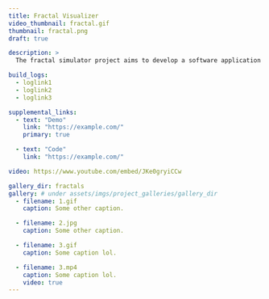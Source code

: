 ```yaml
---
title: Fractal Visualizer
video_thumbnail: fractal.gif
thumbnail: fractal.png
draft: true

description: >
  The fractal simulator project aims to develop a software application that generates and visualizes fractals in real-time.

build_logs:
  - loglink1
  - loglink2
  - loglink3

supplemental_links:
  - text: "Demo"
    link: "https://example.com/"
    primary: true

  - text: "Code"
    link: "https://example.com/"

video: https://www.youtube.com/embed/JKe0gryiCCw

gallery_dir: fractals
gallery: # under assets/imgs/project_galleries/gallery_dir
  - filename: 1.gif
    caption: Some other caption.

  - filename: 2.jpg
    caption: Some other caption.

  - filename: 3.gif
    caption: Some caption lol.

  - filename: 3.mp4
    caption: Some caption lol.
    video: true
---
```

